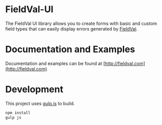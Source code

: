 FieldVal-UI
========

The FieldVal UI library allows you to create forms with basic and custom field types that can easily display errors generated by [FieldVal](/FieldVal/fieldval-js).

Documentation and Examples
=============

Documentation and examples can be found at [http://fieldval.com](http://fieldval.com)

Development
=============

This project uses [gulp.js](http://gulpjs.com/) to build.

```bash
npm install
gulp js
```